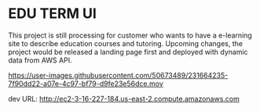 # EDU TERM UI

This project is still processing for customer who wants to have a e-learning site to describe education
courses and tutoring. Upcoming changes, the project would be released a landing page first and deployed
with dynamic data from AWS API.

https://user-images.githubusercontent.com/50673489/231664235-7f90dd22-a07e-4c97-bf79-d9fe23e56dce.mov

dev URL: http://ec2-3-16-227-184.us-east-2.compute.amazonaws.com
